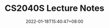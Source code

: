 ---
title: "CS2040S Lecture Notes"
date: 2022-01-18T15:40:47+08:00
draft: false
series: "CS2040S"
tags: ["CS2040S", "Notes"]
---